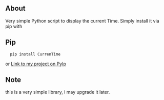 ## About

Very simple Python script to display the current Time. 
Simply install it via pip with 


## Pip
```
  pip install CurrenTime
 ```
  

or
[Link to my project on PyIp](https://pypi.org/project/CurrenTime/)

## Note
this is a very simple library, i may upgrade it later.